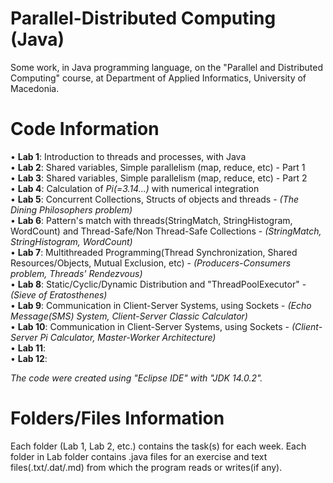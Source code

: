 # Parallel-Distributed Computing (Java)

Some work, in Java programming language, on the "Parallel and Distributed Computing" course, at Department of Applied Informatics, University of Macedonia.

# Code Information

• **Lab 1**: Introduction to threads and processes, with Java                                                                                             
• **Lab 2**: Shared variables, Simple parallelism (map, reduce, etc) - Part 1                                                                             
• **Lab 3**: Shared variables, Simple parallelism (map, reduce, etc) - Part 2                                                                            
• **Lab 4**: Calculation of *Pi(=3.14...)* with numerical integration                                                                                     
• **Lab 5**: Concurrent Collections, Structs of objects and threads - *(The Dining Philosophers problem)*                                                        
• **Lab 6**: Pattern's match with threads(StringMatch, StringHistogram, WordCount) and Thread-Safe/Non Thread-Safe Collections - *(StringMatch, StringHistogram, WordCount)*                                     
• **Lab 7**: Multithreaded Programming(Thread Synchronization, Shared Resources/Objects, Mutual Exclusion, etc) - *(Producers-Consumers problem, Threads' Rendezvous)*                                                               
• **Lab 8**: Static/Cyclic/Dynamic Distribution and "ThreadPoolExecutor" - *(Sieve of Eratosthenes)*                                                                                                                                                                                                               
• **Lab 9**: Communication in Client-Server Systems, using Sockets - *(Echo Message(SMS) System, Client-Server Classic Calculator)*                                                                                                                                              
• **Lab 10**: Communication in Client-Server Systems, using Sockets - *(Client-Server Pi Calculator, Master-Worker Architecture)*                                                                                                                                             
• **Lab 11**:                                                                                                                                            
• **Lab 12**:                                                                                                                                                

*The code were created using "Eclipse IDE" with "JDK 14.0.2".*

# Folders/Files Information

Each folder (Lab 1, Lab 2, etc.) contains the task(s) for each week.
Each folder in Lab folder contains .java files for an exercise and text files(.txt/.dat/.md) from which the program reads or writes(if any).
